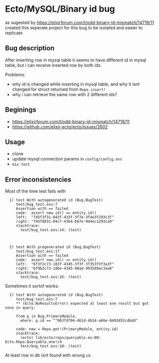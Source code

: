 # Ecto/MySQL/Binary id bug

as sugested by https://elixirforum.com/t/odd-binary-id-mismatch/14719/11 created this seperate project for this bug to be isolated and easier to replicate

## Bug description

After inserting row in mysql table it seems to have different id in mysql table, but i can receive inserted row by both ids.

Problems:
- why id is changed while inserting in mysql table, and why it isnt changed for struct returned from `Repo.insert!`
- why i can retrieve the same row with 2 different ids?

## Beginings 

- https://elixirforum.com/t/odd-binary-id-mismatch/14719/11
- https://github.com/elixir-ecto/ecto/issues/2602

## Usage 

- clone
- update mysql connection params in `config/config.exs`
- `mix test`

## Error inconsistencies

Most of the time test fails with

```
  1) test With autogenerated id (Bug.BugTest)
     test/bug_test.exs:7
     Assertion with == failed
     code:  assert new.id() == entity.id()
     left:  "745f3f31-043f-433f-3f7e-3f4e3f293c3f"
     right: "745f8031-04c7-43b4-b67e-9d4ec1293ca9"
     stacktrace:
       test/bug_test.exs:14: (test)



  2) test With pregenerated id (Bug.BugTest)
     test/bug_test.exs:17
     Assertion with == failed
     code:  assert new.id() == entity.id()
     left:  "6f3f2c73-183f-4345-3f3f-3f353f3f3a3f"
     right: "6f9b2c73-18be-4345-90ad-993589ac3aa8"
     stacktrace:
       test/bug_test.exs:26: (test)
```

Sometimes it sortof works:

```
  1) test With autogenerated id (Bug.BugTest)
     test/bug_test.exs:7
     ** (Ecto.NoResultsError) expected at least one result but got none in query:

     from p in Bug.PrimaryModule,
       where: p.id == ^"063fdf04-d61d-4b14-a66e-0493d52cdbdd"

     code: new = Repo.get!(PrimaryModule, entity.id)
     stacktrace:
       (ecto) lib/ecto/repo/queryable.ex:80: Ecto.Repo.Queryable.one!/4
       test/bug_test.exs:10: (test)
```

At least row in db isnt found with wrong `id`.
